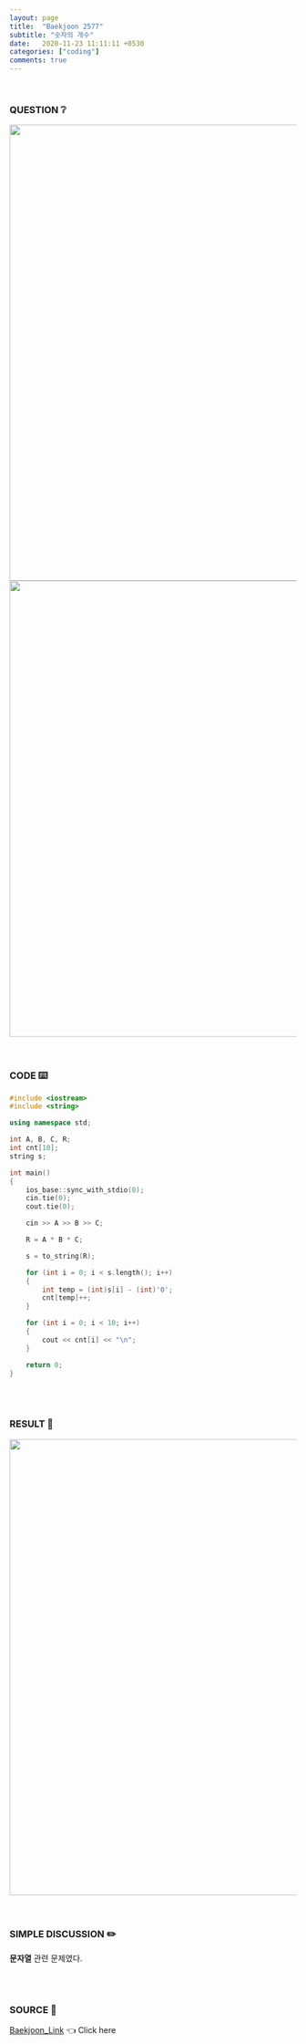 ```yaml
---
layout: page
title:  "Baekjoon 2577"
subtitle: "숫자의 개수"
date:   2020-11-23 11:11:11 +0530
categories: ["coding"]
comments: true
---
```


<br>

### QUESTION ❔

<img src="{{ '/assets/baekjoon/2577.jpg' }}" style="width: 800px; height: auto; margin-left: auto; margin-right: auto; display: block;">
<img src="{{ '/assets/baekjoon/2577a.jpg' }}" style="width: 800px; height: auto; margin-left: auto; margin-right: auto; display: block;">  

<br>
<br>

### CODE ⌨️

```c++
#include <iostream>
#include <string>

using namespace std;

int A, B, C, R;
int cnt[10];
string s;

int main()
{
	ios_base::sync_with_stdio(0);
	cin.tie(0);
	cout.tie(0);

	cin >> A >> B >> C;

	R = A * B * C;

	s = to_string(R);

	for (int i = 0; i < s.length(); i++)
	{
		int temp = (int)s[i] - (int)'0';
		cnt[temp]++;
	}

	for (int i = 0; i < 10; i++)
	{
		cout << cnt[i] << "\n";
	}

	return 0;
}
```  

<br>
<br>

### RESULT 💛

<img src="{{ '/assets/baekjoon/2577r.jpg' }}" style="width: 800px; height: auto; margin-left: auto; margin-right: auto; display: block;">  

<br>
<br>

### SIMPLE DISCUSSION ✏️

**문자열** 관련 문제였다.  

<br>
<br>

### SOURCE 💎

[Baekjoon_Link][link] 👈 Click here  

<br>

<script src="https://utteranc.es/client.js"
        repo="DCherish/DCherish.github.io"
        issue-term="pathname"
        theme="boxy-light"
        crossorigin="anonymous"
        async>
</script>

[link]: https://www.acmicpc.net/problem/2577